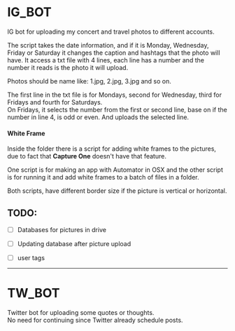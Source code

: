 # IG_BOT
IG bot for uploading my concert and travel photos to different accounts.   

The script takes the date information, and if it is Monday, Wednesday, Friday or Saturday it changes the caption and hashtags that the photo will have. It access a txt file with 4 lines, each line has a number and the number it reads is the photo it will upload.    

Photos should be name like: 1.jpg, 2.jpg, 3.jpg and so on.   

The first line in the txt file is for Mondays, second for Wednesday, third for Fridays and fourth for Saturdays.   
On Fridays, it selects the number from the first or second line, base on if the number in line 4, is odd or even. And uploads the selected line.


#### White Frame
Inside the folder there is a script for adding white frames to the pictures, due to fact that **Capture One** doesn't have that feature. 

One script is for making an app with Automator in OSX and the other script is for running it and add white frames to a batch of files in a folder.   

Both scripts, have different border size if the picture is vertical or horizontal.

## TODO:

- [ ] Databases for pictures in drive   
- [ ] Updating database after picture upload   
- [ ] user tags   


------------------------------------------------------------------------------------------------------------------------------------

# TW_BOT

Twitter bot for uploading some quotes or thoughts.   
No need for continuing since Twitter already schedule posts.
